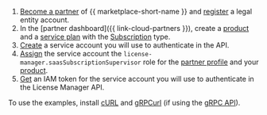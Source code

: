 1. [Become a partner](../../marketplace/quickstart.md#send-application) of {{ marketplace-short-name }} and [register](../../marketplace/operations/registration.md) a legal entity account.
1. In the [partner dashboard]({{ link-cloud-partners }}), create a [product](../../marketplace/operations/create-product.md) and a [service plan](../../marketplace/operations/create-tariff.md) with the [Subscription](../../marketplace/concepts/subscription.md) type.
1. [Create](../../iam/operations/sa/create.md) a service account you will use to authenticate in the API.
1. [Assign](../../iam/operations/sa/assign-role-for-sa.md#binding-role-organization) the service account the `license-manager.saasSubscriptionSupervisor` role for the [partner profile](../../marketplace/concepts/publisher.md) and your [product](../../marketplace/concepts/product.md).
1. [Get](../../iam/concepts/authorization/iam-token.md) an IAM token for the service account you will use to authenticate in the License Manager API.

To use the examples, install [cURL](https://curl.haxx.se) and [gRPCurl](https://github.com/fullstorydev/grpcurl) (if using the [gRPC API](../../marketplace/license-manager/saas/api-ref/grpc/index.md)).